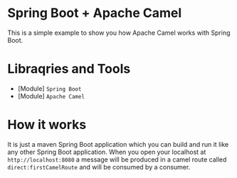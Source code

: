 # Spring Boot + Apache Camel

This is a simple example to show you how Apache Camel works with Spring Boot.

# Libraqries and Tools
* [Module] `Spring Boot`
* [Module] `Apache Camel`

# How it works
It is just a maven Spring Boot application which you can build and run it like any other Spring Boot application. 
When you open your localhost at `http://localhost:8080` a message will be produced in a camel route called 
`direct:firstCamelRoute` and will be consumed by a consumer.
